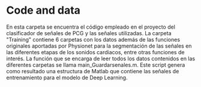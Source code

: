 # Code and data
En esta carpeta se encuentra el código empleado en el proyecto del clasificador de señales de PCG y las señales utilizadas. La carpeta "Training" contiene 6 carpetas con los datos además de las funciones originales aportadas por Physionet para la segmentación de las señales en las diferentes etapas de los sonidos cardiacos, entre otras funciones de interés.
La función que se encarga de leer todos los datos contenidos en las diferentes carpetas se llama main_Guardarsenales.m. Este script genera como resultado una estructura de Matlab que contiene las señales de entrenamiento para el modelo de Deep Learning.
